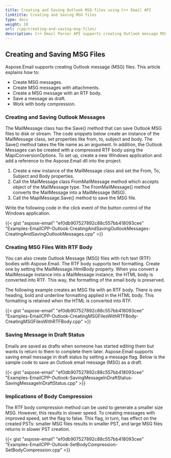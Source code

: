 ```yaml
---
title: Creating and Saving Outlook MSG files using C++ Email API
linktitle: Creating and Saving MSG files
type: docs
weight: 10
url: /cpp/creating-and-saving-msg-files/
description: C++ Email Parser API supports creating Outlook message MSG files with attachments, RTF body, and save message in draft status.
---
```


## **Creating and Saving MSG Files**
Aspose.Email supports creating Outlook message (MSG) files. This article explains how to:

- Create MSG messages.
- Create MSG messages with attachments.
- Create a MSG message with an RTF body.
- Save a message as draft.
- Work with body compression.

### **Creating and Saving Outlook Messages**
The MailMessage class has the Save() method that can save Outlook MSG files to disk or stream. The code snippets below create an instance of the MailMessage class, set properties like from, to, subject and body. The Save() method takes the file name as an argument. In addition, the Outlook Messages can be created with a compressed RTF body using the MapiConversionOptions. To set up, create a new Windows application and add a reference to the Aspose.Email dll into the project.

1. Create a new instance of the MailMessage class and set the From, To, Subject and Body properties.
1. Call the MailMessage class FromMailMessage method which accepts object of the MailMessage type. The FromMailMessage() method converts the MailMessage into a MailMessage (MSG).
1. Call the MapiMessage.Save() method to save the MSG file.

Write the following code in the click event of the button control of the Windows application.

{{< gist "aspose-email" "ef0db907527892c88c557bb418093cee" "Examples-EmailCPP-Outlook-CreatingAndSavingOutlookMessages-CreatingAndSavingOutlookMessages.cpp" >}}

### **Creating MSG Files With RTF Body**
You can also create Outlook Message (MSG) files with rich text (RTF) bodies with Aspose.Email. The RTF body supports text formatting. Create one by setting the MailMessage.HtmlBody property. When you convert a MailMessage instance into a MailMessage instance, the HTML body is converted into RTF. This way, the formatting of the email body is preserved.

The following example creates an MSG file with an RTF body. There is one heading, bold and underline formatting applied in the HTML body. This formatting is retained when the HTML is converted into RTF.

{{< gist "aspose-email" "ef0db907527892c88c557bb418093cee" "Examples-EmailCPP-Outlook-CreatingMSGFilesWithRTFBody-CreatingMSGFilesWithRTFBody.cpp" >}}

### **Saving Message in Draft Status**
Emails are saved as drafts when someone has started editing them but wants to return to them to complete them later. Aspose.Email supports saving email message in draft status by setting a message flag. Below is the sample code to save an Outlook email message (MSG) as a draft.

{{< gist "aspose-email" "ef0db907527892c88c557bb418093cee" "Examples-EmailCPP-Outlook-SavingMessageInDraftStatus-SavingMessageInDraftStatus.cpp" >}}

### **Implications of Body Compression**
The RTF body compression method can be used to generate a smaller size MSG. However, this results in slower speed. To creating messages with improved speed, set the flag to false. This flag, in turn, has effect on the created PSTs: smaller MSG files results in smaller PST, and large MSG files returns in slower PST creation.

{{< gist "aspose-email" "ef0db907527892c88c557bb418093cee" "Examples-EmailCPP-Outlook-SetBodyCompression-SetBodyCompression.cpp" >}}

